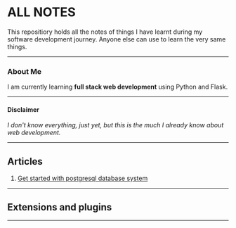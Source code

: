 # ALL NOTES

This repositiory holds all the notes of things I have learnt during my software development journey. Anyone else can use to learn the very same things.

---

### About Me
I am currently learning **full stack web
development** using Python and
Flask. 

---

#### Disclaimer
*I don't know everything, just yet,  but this is the much I already know about web development.*

---

## Articles

1. [Get started with postgresql database system](/postgreSQL/getting_started_with_postgreSQL.md)
---

## Extensions and plugins

---


